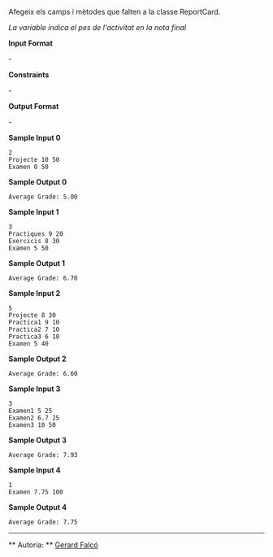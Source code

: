 Afegeix els camps i mètodes que falten a la classe ReportCard.

*La variable  indica el pes de l'activitat en la nota final*

**Input Format**

\-

**Constraints**

\-

**Output Format**

\-

**Sample Input 0**

    2
    Projecte 10 50
    Examen 0 50

**Sample Output 0**

    Average Grade: 5.00

**Sample Input 1**

    3
    Practiques 9 20
    Exercicis 8 30
    Examen 5 50

**Sample Output 1**

    Average Grade: 6.70

**Sample Input 2**

    5
    Projecte 8 30
    Practica1 9 10
    Practica2 7 10
    Practica3 6 10
    Examen 5 40

**Sample Output 2**

    Average Grade: 6.60

**Sample Input 3**

    3
    Examen1 5 25
    Examen2 6.7 25
    Examen3 10 50

**Sample Output 3**

    Average Grade: 7.93

**Sample Input 4**

    1
    Examen 7.75 100

**Sample Output 4**

    Average Grade: 7.75

----------

** Autoria: **
[Gerard Falcó](https://github.com/gerardfp)
